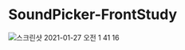 # SoundPicker-FrontStudy

![스크린샷 2021-01-27 오전 1 41 16](https://user-images.githubusercontent.com/26538967/105875432-241db700-6041-11eb-90f4-74f9c5558dda.png)
